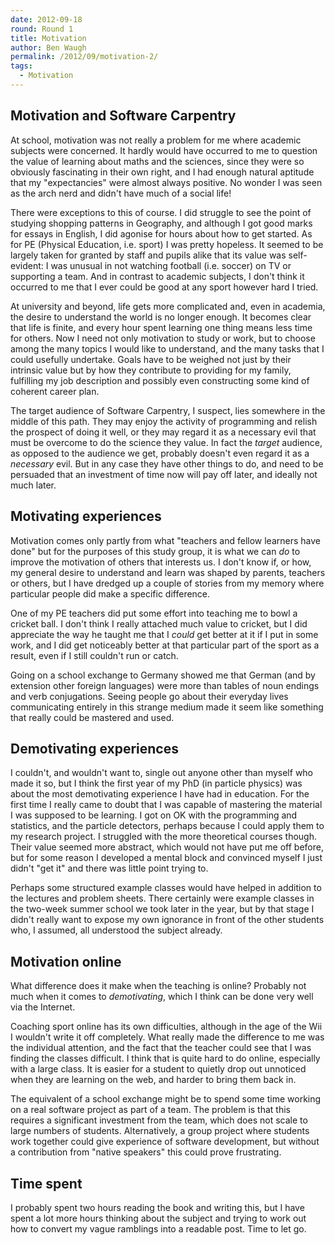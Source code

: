 ```yaml
---
date: 2012-09-18
round: Round 1
title: Motivation
author: Ben Waugh
permalink: /2012/09/motivation-2/
tags:
  - Motivation
---
```

## Motivation and Software Carpentry

At school, motivation was not really a problem for me where academic subjects were concerned. It hardly would have occurred to me to question the value of learning about maths and the sciences, since they were so obviously fascinating in their own right, and I had enough natural aptitude that my "expectancies" were almost always positive. No wonder I was seen as the arch nerd and didn't have much of a social life!

There were exceptions to this of course. I did struggle to see the point of studying shopping patterns in Geography, and although I got good marks for essays in English, I did agonise for hours about how to get started. As for PE (Physical Education, i.e. sport) I was pretty hopeless. It seemed to be largely taken for granted by staff and pupils alike that its value was self-evident: I was unusual in not watching football (i.e. soccer) on TV or supporting a team. And in contrast to academic subjects, I don't think it occurred to me that I ever could be good at any sport however hard I tried.

At university and beyond, life gets more complicated and, even in academia, the desire to understand the world is no longer enough. It becomes clear that life is finite, and every hour spent learning one thing means less time for others. Now I need not only motivation to study or work, but to choose among the many topics I would like to understand, and the many tasks that I could usefully undertake. Goals have to be weighed not just by their intrinsic value but by how they contribute to providing for my family, fulfilling my job description and possibly even constructing some kind of coherent career plan.

The target audience of Software Carpentry, I suspect, lies somewhere in the middle of this path. They may enjoy the activity of programming and relish the prospect of doing it well, or they may regard it as a necessary evil that must be overcome to do the science they value. In fact the *target* audience, as opposed to the audience we get, probably doesn't even regard it as a *necessary* evil. But in any case they have other things to do, and need to be persuaded that an investment of time now will pay off later, and ideally not much later.

## Motivating experiences

Motivation comes only partly from what "teachers and fellow learners have done" but for the purposes of this study group, it is what we can *do* to improve the motivation of others that interests us. I don't know if, or how, my general desire to understand and learn was shaped by parents, teachers or others, but I have dredged up a couple of stories from my memory where particular people did make a specific difference.

One of my PE teachers did put some effort into teaching me to bowl a cricket ball. I don't think I really attached much value to cricket, but I did appreciate the way he taught me that I *could* get better at it if I put in some work, and I did get noticeably better at that particular part of the sport as a result, even if I still couldn't run or catch.

Going on a school exchange to Germany showed me that German (and by extension other foreign languages) were more than tables of noun endings and verb conjugations. Seeing people go about their everyday lives communicating entirely in this strange medium made it seem like something that really could be mastered and used.

## Demotivating experiences

I couldn't, and wouldn't want to, single out anyone other than myself who made it so, but I think the first year of my PhD (in particle physics) was about the most demotivating experience I have had in education. For the first time I really came to doubt that I was capable of mastering the material I was supposed to be learning. I got on OK with the programming and statistics, and the particle detectors, perhaps because I could apply them to my research project. I struggled with the more theoretical courses though. Their value seemed more abstract, which would not have put me off before, but for some reason I developed a mental block and convinced myself I just didn't "get it" and there was little point trying to.

Perhaps some structured example classes would have helped in addition to the lectures and problem sheets. There certainly were example classes in the two-week summer school we took later in the year, but by that stage I didn't really want to expose my own ignorance in front of the other students who, I assumed, all understood the subject already.

## Motivation online

What difference does it make when the teaching is online? Probably not much when it comes to *demotivating*, which I think can be done very well via the Internet.

Coaching sport online has its own difficulties, although in the age of the Wii I wouldn't write it off completely. What really made the difference to me was the individual attention, and the fact that the teacher could see that I was finding the classes difficult. I think that is quite hard to do online, especially with a large class. It is easier for a student to quietly drop out unnoticed when they are learning on the web, and harder to bring them back in.

The equivalent of a school exchange might be to spend some time working on a real software project as part of a team. The problem is that this requires a significant investment from the team, which does not scale to large numbers of students. Alternatively, a group project where students work together could give experience of software development, but without a contribution from "native speakers" this could prove frustrating.

## Time spent

I probably spent two hours reading the book and writing this, but I have spent a lot more hours thinking about the subject and trying to work out how to convert my vague ramblings into a readable post. Time to let go.
